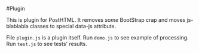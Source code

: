 #Plugin

This is plugin for PostHTML. It removes _some_ BootStrap crap and moves js-blablabla classes to special data-js attribute.

File `plugin.js` is a plugin itself.
Run `demo.js` to see example of processing.
Run `test.js` to see tests' results.

